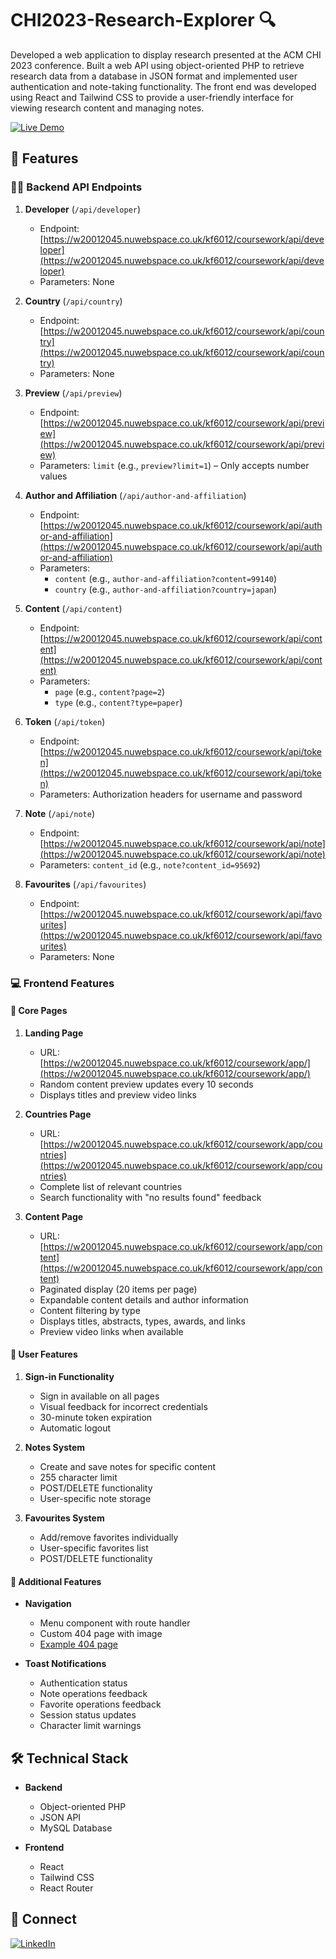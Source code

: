 # CHI2023-Research-Explorer 🔍

Developed a web application to display research presented at the ACM CHI 2023 conference. Built a web API using object-oriented PHP to retrieve research data from a database in JSON format and implemented user authentication and note-taking functionality. The front end was developed using React and Tailwind CSS to provide a user-friendly interface for viewing research content and managing notes.

[![Live Demo](https://img.shields.io/badge/Live-Demo-blue)](https://w20012045.nuwebspace.co.uk/kf6012/coursework/app/)

## 🚀 Features

### 👨‍💻 Backend API Endpoints

1. **Developer** (`/api/developer`)
   - Endpoint: [https://w20012045.nuwebspace.co.uk/kf6012/coursework/api/developer](https://w20012045.nuwebspace.co.uk/kf6012/coursework/api/developer)
   - Parameters: None

2. **Country** (`/api/country`)
   - Endpoint: [https://w20012045.nuwebspace.co.uk/kf6012/coursework/api/country](https://w20012045.nuwebspace.co.uk/kf6012/coursework/api/country)
   - Parameters: None

3. **Preview** (`/api/preview`)
   - Endpoint: [https://w20012045.nuwebspace.co.uk/kf6012/coursework/api/preview](https://w20012045.nuwebspace.co.uk/kf6012/coursework/api/preview)
   - Parameters: `limit` (e.g., `preview?limit=1`) – Only accepts number values

4. **Author and Affiliation** (`/api/author-and-affiliation`)
   - Endpoint: [https://w20012045.nuwebspace.co.uk/kf6012/coursework/api/author-and-affiliation](https://w20012045.nuwebspace.co.uk/kf6012/coursework/api/author-and-affiliation)
   - Parameters:
     - `content` (e.g., `author-and-affiliation?content=99140`)
     - `country` (e.g., `author-and-affiliation?country=japan`)

5. **Content** (`/api/content`)
   - Endpoint: [https://w20012045.nuwebspace.co.uk/kf6012/coursework/api/content](https://w20012045.nuwebspace.co.uk/kf6012/coursework/api/content)
   - Parameters:
     - `page` (e.g., `content?page=2`)
     - `type` (e.g., `content?type=paper`)

6. **Token** (`/api/token`)
   - Endpoint: [https://w20012045.nuwebspace.co.uk/kf6012/coursework/api/token](https://w20012045.nuwebspace.co.uk/kf6012/coursework/api/token)
   - Parameters: Authorization headers for username and password

7. **Note** (`/api/note`)
   - Endpoint: [https://w20012045.nuwebspace.co.uk/kf6012/coursework/api/note](https://w20012045.nuwebspace.co.uk/kf6012/coursework/api/note)
   - Parameters: `content_id` (e.g., `note?content_id=95692`)

8. **Favourites** (`/api/favourites`)
   - Endpoint: [https://w20012045.nuwebspace.co.uk/kf6012/coursework/api/favourites](https://w20012045.nuwebspace.co.uk/kf6012/coursework/api/favourites)
   - Parameters: None

### 💻 Frontend Features

#### 📱 Core Pages

1. **Landing Page** 
   - URL: [https://w20012045.nuwebspace.co.uk/kf6012/coursework/app/](https://w20012045.nuwebspace.co.uk/kf6012/coursework/app/)
   - Random content preview updates every 10 seconds
   - Displays titles and preview video links

2. **Countries Page**
   - URL: [https://w20012045.nuwebspace.co.uk/kf6012/coursework/app/countries](https://w20012045.nuwebspace.co.uk/kf6012/coursework/app/countries)
   - Complete list of relevant countries
   - Search functionality with "no results found" feedback

3. **Content Page**
   - URL: [https://w20012045.nuwebspace.co.uk/kf6012/coursework/app/content](https://w20012045.nuwebspace.co.uk/kf6012/coursework/app/content)
   - Paginated display (20 items per page)
   - Expandable content details and author information
   - Content filtering by type
   - Displays titles, abstracts, types, awards, and links
   - Preview video links when available

#### 🔐 User Features

1. **Sign-in Functionality**
   - Sign in available on all pages
   - Visual feedback for incorrect credentials
   - 30-minute token expiration
   - Automatic logout

2. **Notes System**
   - Create and save notes for specific content
   - 255 character limit
   - POST/DELETE functionality
   - User-specific note storage

3. **Favourites System**
   - Add/remove favorites individually
   - User-specific favorites list
   - POST/DELETE functionality

#### 🎯 Additional Features

- **Navigation**
  - Menu component with route handler
  - Custom 404 page with image
  - [Example 404 page](https://w20012045.nuwebspace.co.uk/kf6012/coursework/app/sashjhswhsjw)

- **Toast Notifications**
  - Authentication status
  - Note operations feedback
  - Favorite operations feedback
  - Session status updates
  - Character limit warnings

## 🛠️ Technical Stack

- **Backend**
  - Object-oriented PHP
  - JSON API
  - MySQL Database

- **Frontend**
  - React
  - Tailwind CSS
  - React Router

## 🔗 Connect

[![LinkedIn](https://img.shields.io/badge/LinkedIn-Profile-blue)](https://www.linkedin.com/in/patrick-shaw-b57700278/)

